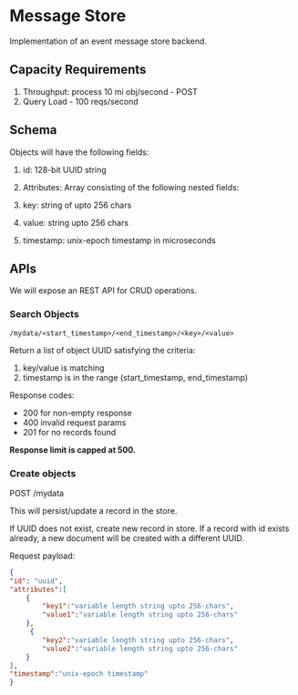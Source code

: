 # Message Store

Implementation of an event message store backend.

## Capacity Requirements

1. Throughput: process 10 mi obj/second - POST
2. Query Load - 100 reqs/second

## Schema

Objects will have the following fields:

1. id: 128-bit UUID string
2. Attributes: Array consisting of the following nested fields:

  1. key: string of upto 256 chars
  2. value: string upto 256 chars

3. timestamp: unix-epoch timestamp in microseconds

## APIs

We will expose an REST API for CRUD operations.

### Search Objects

```text
/mydata/<start_timestamp>/<end_timestamp>/<key>/<value>
```

Return a list of object UUID satisfying the criteria:

1. key/value is matching
2. timestamp is in the range (start_timestamp, end_timestamp)

Response codes:

- 200 for non-empty response
- 400 invalid request params
- 201 for no records found

**Response limit is capped at 500.**

### Create objects

POST /mydata

This will persist/update a record in the store.

If UUID does not exist, create new record in store. If a record with id exists already, a new document will be created with a different UUID.

Request payload:

```json
{
"id": "uuid",
"attributes":[
    {
        "key1":"variable length string upto 256-chars",
        "value1":"variable length string upto 256-chars"
    },
     {
        "key2":"variable length string upto 256-chars",
        "value2":"variable length string upto 256-chars"
    }
],
"timestamp":"unix-epoch timestamp"
}
```
